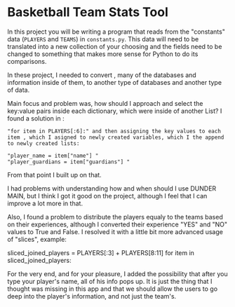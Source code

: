 # Basketball Team Stats Tool
In this project you will be writing a program that reads from the "constants" data (`PLAYERS` and `TEAMS`) in `constants.py`. This data will need to be translated into a new collection of your choosing and the fields need to be changed to something that makes more sense for Python to do its comparisons.


In these project, I needed to convert , many of the databases and information inside of them, to another type of databases and another type of data.

Main focus and problem was, how should I approach and select the key:value pairs inside each dictionary, which were inside of another List? I found a solution in :

    "for item in PLAYERS[:6]:" and then assigning the key values to each item , which I asigned to newly created variables, which I the append to newly created lists:

    "player_name = item["name"] "
    "player_guardians = item["guardians"] "

From that point I built up on that. 

I had problems with understanding how and when should I use DUNDER MAIN, but I think I got it good on the project, although I feel that I can improve a lot more in that.

Also, I found a problem to distribute the players equaly to the teams based on their experiences, although I converted their experience "YES" and "NO" values to True and False. I resolved it with a little bit more advanced usage of "slices", example:
  
   sliced_joined_players = PLAYERS[:3] + PLAYERS[8:11]
   for item in sliced_joined_players:

For the very end, and for your pleasure, I added the possibility that after you type your player's name, all of his info pops up. It is just the thing that I thought was missing in this app and that we should allow the users to go deep into the player's information, and not just the team's.
